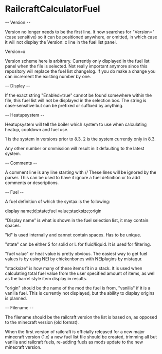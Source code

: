 RailcraftCalculatorFuel
===============================

 -- Version --

Version no longer needs to be the first line. It now searches for "Version=" (case sensitive) so it can be positioned anywhere, or omitted, in which case it will not display the Version: x line in the fuel list panel.

Version=x

Version scheme here is arbitrary. Currently only displayed in the fuel list panel when the file is selected.
Not really important anymore since this repository will replace the fuel list changelog.
If you do make a change you can increment the existing number by one.

 -- Display --

If the exact string "Enabled=true" cannot be found somewhere within the file, this fuel list will not be displayed in the selection box.
The string is case-sensitive but can be prefixed or suffixed by anything.

 -- Heatupsystem --
 
Heatupsystem will tell the boiler which system to use when calculating heatup, cooldown and fuel use.

1 is the system in versions prior to 8.3.
2 is the system currently only in 8.3.

Any other number or ommission will result in it defaulting to the latest system.

 -- Comments --

A comment line is any line starting with //
These lines will be ignored by the parser. This can be used to have it ignore a fuel definition or to add comments or descriptions.

 -- Fuel --
 
A fuel definition of which the syntax is the following:

display name;id;state;fuel value;stacksize;origin

"Display name" is what is shown in the fuel selection list, it may contain spaces.

"id" is used internally and cannot contain spaces. Has to be unique.

"state" can be either S for solid or L for fluid/liquid. It is used for filtering.

"fuel value" or heat value is pretty obvious. The easiest way to get fuel values is by using NEI by chickenbones with NEIplugins by mistaqur.

"stacksize" is how many of these items fit in a stack. It is used when calculating total fuel value from the user specified amount of items, as well as the barrel style item display in results.

"origin" should be the name of the mod the fuel is from, "vanilla" if it is a vanilla fuel. This is currently not displayed, but the ability to display origins is planned.

 -- Filename --
 
 The filename should be the railcraft version the list is based on, as opposed to the minecraft version (old format).
 
 When the first version of railcraft is officially released for a new major minecraft version (1.x) a new fuel list file should be created, trimming all but vanilla and railcraft fuels, re-adding fuels as mods update to the new minecraft version.

